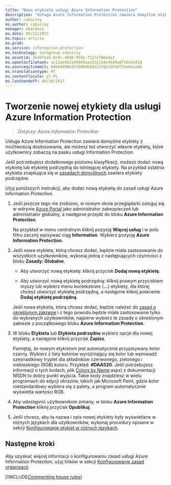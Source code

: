 ```yaml
---
title: "Nowa etykieta usługi Azure Information Protection"
description: "Usługa Azure Information Protection zawiera domyślne etykiety z możliwością dostosowania, ale możesz też utworzyć własne etykiety, które użytkownicy zobaczą na pasku usługi Information Protection."
author: cabailey
ms.author: cabailey
manager: mbaldwin
ms.date: 05/23/2017
ms.topic: article
ms.prod: 
ms.service: information-protection
ms.technology: techgroup-identity
ms.assetid: 1b45faa5-0c9c-40d6-910a-f117e7b6e8a3
ms.openlocfilehash: ac12ab9023499d5aac632159ef689a8f10a91418
ms.sourcegitcommit: 04eb4990e2bf0004684221592cb93df35e6acebe
ms.translationtype: HT
ms.contentlocale: pl-PL
ms.lasthandoff: 06/30/2017
---
```

# Tworzenie nowej etykiety dla usługi Azure Information Protection
<a id="how-to-create-a-new-label-for-azure-information-protection" class="xliff"></a>

>*Dotyczy: Azure Information Protection*

Usługa Azure Information Protection zawiera domyślne etykiety z możliwością dostosowania, ale możesz też utworzyć własne etykiety, które użytkownicy zobaczą na pasku usługi Information Protection.

Jeśli potrzebujesz dodatkowego poziomu klasyfikacji, możesz dodać nową etykietę lub etykietę podrzędną do istniejącej etykiety. Na przykład ostatnia etykieta znajdująca się w [zasadach domyślnych](configure-policy-default.md) zawiera etykiety podrzędne.

Użyj poniższych instrukcji, aby dodać nową etykietę do zasad usługi Azure Information Protection.

1. Jeśli jeszcze tego nie zrobiono, w nowym oknie przeglądarki zaloguj się w witrynie [Azure Portal](https://portal.azure.com) jako administrator zabezpieczeń lub administrator globalny, a następnie przejdź do bloku **Azure Information Protection**. 
    
    Na przykład w menu centralnym kliknij pozycję **Więcej usług** i w polu filtru zacznij wpisywać ciąg **Information**. Wybierz pozycję **Azure Information Protection**.

2. Jeśli nowa etykieta, którą chcesz dodać, będzie miała zastosowanie do wszystkich użytkowników, wykonaj jedną z następujących czynności z bloku **Zasady: Globalne**. 

    - Aby utworzyć nową etykietę: kliknij przycisk **Dodaj nową etykietę**.

    - Aby utworzyć nową etykietę podrzędną: kliknij prawym przyciskiem myszy lub wybierz menu kontekstowe (**...**) etykiety, dla której chcesz utworzyć etykietę podrzędną, a następnie kliknij polecenie **Dodaj etykietę podrzędną**.
    
     Jeśli nowa etykieta, którą chcesz dodać, będzie należeć do [zasad o określonym zakresie](configure-policy-scope.md) i z tego powodu będzie miała zastosowanie tylko do wybranych użytkowników, najpierw wybierz te zasady o określonym zakresie z początkowego bloku **Azure Information Protection**.

3. W bloku **Etykieta** lub **Etykieta podrzędna** wybierz opcje dla nowej etykiety, a następnie kliknij przycisk **Zapisz**.
    
    Pamiętaj, że nowym etykietom jest automatycznie przypisywany kolor czarny. Wybierz z listy kolorów wyróżniający się kolor lub wprowadź szesnastkowy tryplet dla składników czerwonego, zielonego i niebieskiego (RGB) koloru. Przykład: **#DAA520**. Jeśli potrzebujesz informacji o tych kodach, plik [Colors by Name](https://msdn.microsoft.com/library/aa358802\(v=vs.85).aspx) z dokumentacji MSDN to dobry punkt wyjścia. Takie kody znajdziesz w wielu programach do edycji obrazów, takich jak Microsoft Paint, gdzie kolor niestandardowy wybiera się z palety, a program automatycznie wyświetla wartości RGB.

4. Aby udostępnić użytkownikom zmiany, w bloku **Azure Information Protection** kliknij przycisk **Opublikuj**.

5. Jeśli chcesz, aby ta nazwa i opis nowej etykiety były wyświetlane w różnych językach dla użytkowników, wykonaj procedury opisane w sekcji [Konfigurowanie etykiet w różnych językach](configure-policy-languages.md). 

## Następne kroki
<a id="next-steps" class="xliff"></a>

Aby uzyskać więcej informacji o konfigurowaniu zasad usługi Azure Information Protection, użyj linków w sekcji [Konfigurowanie zasad organizacji](configure-policy.md#configuring-your-organizations-policy).  

[!INCLUDE[Commenting house rules](../includes/houserules.md)]

